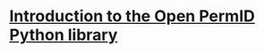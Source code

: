 # [Introduction to the Open PermID Python library](https://developers.lseg.com/en/article-catalog/article/introduction-to-the-open-permid-python-library)
